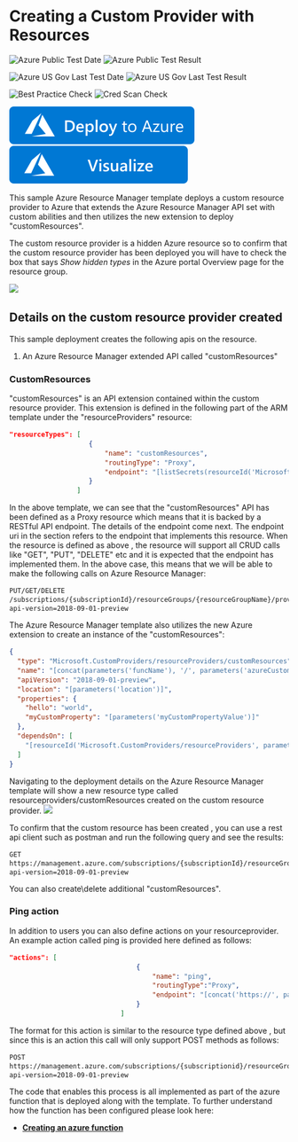 # Creating a Custom Provider with Resources

![Azure Public Test Date](https://azurequickstartsservice.blob.core.windows.net/badges/101-custom-rp-with-function/PublicLastTestDate.svg)
![Azure Public Test Result](https://azurequickstartsservice.blob.core.windows.net/badges/101-custom-rp-with-function/PublicDeployment.svg)

![Azure US Gov Last Test Date](https://azurequickstartsservice.blob.core.windows.net/badges/101-custom-rp-with-function/FairfaxLastTestDate.svg)
![Azure US Gov Last Test Result](https://azurequickstartsservice.blob.core.windows.net/badges/101-custom-rp-with-function/FairfaxDeployment.svg)

![Best Practice Check](https://azurequickstartsservice.blob.core.windows.net/badges/101-custom-rp-with-function/BestPracticeResult.svg)
![Cred Scan Check](https://azurequickstartsservice.blob.core.windows.net/badges/101-custom-rp-with-function/CredScanResult.svg)

[![Deploy To Azure](https://raw.githubusercontent.com/Azure/azure-quickstart-templates/master/1-CONTRIBUTION-GUIDE/images/deploytoazure.svg?sanitize=true)]("https://portal.azure.com/#create/Microsoft.Template/uri/https%3A%2F%2Fraw.githubusercontent.com%2FAzure%2Fazure-quickstart-templates%2Fmaster%2F101-custom-rp-with-function%2Fazuredeploy.json")
[![Visualize](https://raw.githubusercontent.com/Azure/azure-quickstart-templates/master/1-CONTRIBUTION-GUIDE/images/visualizebutton.svg?sanitize=true)]("http://armviz.io/#/?load=https%3A%2F%2Fraw.githubusercontent.com%2FAzure%2Fazure-quickstart-templates%2Fmaster%2F101-custom-rp-with-function%2Fazuredeploy.json")

This sample Azure Resource Manager template deploys a custom resource provider
to Azure that extends the Azure Resource Manager API set with custom abilities
and then utilizes the new extension to deploy "customResources".

The custom resource provider is a hidden Azure resource so to confirm that the
custom resource provider has been deployed you will have to check the box that
says _Show hidden types_ in the Azure portal Overview page for the resource
group.

![](images/showhidden.png)

## Details on the custom resource provider created

This sample deployment creates the following apis on the resource.

1. An Azure Resource Manager extended API called "customResources"

### CustomResources

"customResources" is an API extension contained within the custom resource
provider. This extension is defined in the following part of the ARM template
under the "resourceProviders" resource:

```json
"resourceTypes": [
                    {
                        "name": "customResources",
                        "routingType": "Proxy",
                        "endpoint": "[listSecrets(resourceId('Microsoft.Web/sites/functions', parameters('funcName'), 'HttpTrigger1'), '2018-02-01').trigger_url]"
                    }
                 ]
```

In the above template, we can see that the "customResources" API has been
defined as a Proxy resource which means that it is backed by a RESTful API
endpoint. The details of the endpoint come next. The endpoint uri in the section
refers to the endpoint that implements this resource. When the resource is
defined as above , the resource will support all CRUD calls like "GET", "PUT",
"DELETE" etc and it is expected that the endpoint has implemented them. In the
above case, this means that we will be able to make the following calls on Azure
Resource Manager:

```
PUT/GET/DELETE /subscriptions/{subscriptionId}/resourceGroups/{resourceGroupName}/providers/Microsoft.CustomProviders/resourceProviders/{resourceProviderName}/customResources/{customResourceName}?api-version=2018-09-01-preview
```

The Azure Resource Manager template also utilizes the new Azure extension to
create an instance of the "customResources":

```json
{
  "type": "Microsoft.CustomProviders/resourceProviders/customResources",
  "name": "[concat(parameters('funcName'), '/', parameters('azureCustomResourceName'))]",
  "apiVersion": "2018-09-01-preview",
  "location": "[parameters('location')]",
  "properties": {
    "hello": "world",
    "myCustomProperty": "[parameters('myCustomPropertyValue')]"
  },
  "dependsOn": [
    "[resourceId('Microsoft.CustomProviders/resourceProviders', parameters('funcName'))]"
  ]
}
```

Navigating to the deployment details on the Azure Resource Manager template will
show a new resource type called resourceproviders/customResources created on the
custom resource provider. ![](images/createdcustomresource.PNG)

To confirm that the custom resource has been created , you can use a rest api
client such as postman and run the following query and see the results:

```
GET
https://management.azure.com/subscriptions/{subscriptionId}/resourceGroups/{resourceGroupName}/providers/Microsoft.CustomProviders/resourceProviders/{resourceProviderName}/customResources/{customResourceName}?api-version=2018-09-01-preview
```

You can also create\delete additional "customResources".

### Ping action

In addition to users you can also define actions on your resourceprovider. An
example action called ping is provided here defined as follows:

```json
"actions": [
                                {
                                    "name": "ping",
                                    "routingType":"Proxy",
                                    "endpoint": "[concat('https://', parameters('funcname'), '.azurewebsites.net/api/{requestPath}')]"
                                }
                            ]
```

The format for this action is similar to the resource type defined above , but
since this is an action this call will only support POST methods as follows:

```
POST
https://management.azure.com/subscriptions/{subscriptionid}/resourceGroups/{resourcegroup}/providers/Microsoft.CustomProviders/resourceProviders/{customrpname}/ping?api-version=2018-09-01-preview
```

The code that enables this process is all implemented as part of the azure
function that is deployed along with the template. To further understand how the
function has been configured please look here:

- [**Creating an azure function**](SampleFunctions/CSharpSimpleProvider/README.md)
